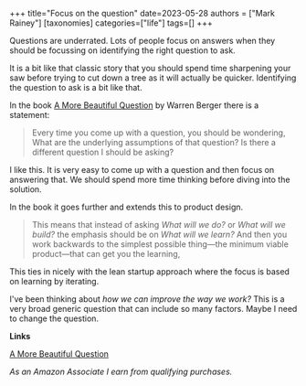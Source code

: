 +++
title="Focus on  the question"
date=2023-05-28
authors = ["Mark Rainey"]
[taxonomies]
categories=["life"]
tags=[]
+++

Questions are underrated. Lots of people focus on answers when they should be focussing on identifying the right question to ask.

<!-- more -->

It is a bit like that classic story that you should spend time sharpening your saw before trying to cut down a tree as it will actually be quicker. Identifying the question to ask is a bit like that.

In the book [A More Beautiful Question](https://amzn.to/43sNlcW) by Warren Berger there is a statement:

> Every time you come up with a question, you should be wondering, What are the underlying assumptions of that question? Is there a different question I should be asking?

I like this. It is very easy to come up with a question and then focus on answering that. We should spend more time thinking before diving into the solution.

In the book it goes further and extends this to product design.

> This means that instead of asking *What will we do?* or *What will we build?* the emphasis should be on *What will we learn?* And then you work backwards to the simplest possible thing—the minimum viable product—that can get you the learning,

This ties in nicely with the lean startup approach where the focus is based on learning by iterating.

I've been thinking about *how we can improve the way we work?* This is a very broad generic question that can include so many factors. Maybe I need to change the question.

__Links__

[A More Beautiful Question](https://amzn.to/43sNlcW)


*As an Amazon Associate I earn from qualifying purchases.*